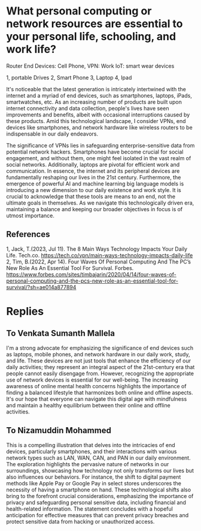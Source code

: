 # What personal computing or network resources are essential to your personal life, schooling, and work life?

Router
End Devices: Cell Phone, 
VPN: Work
IoT: smart wear devices

1, portable Drives
2, Smart Phone
3, Laptop
4, Ipad

It's noticeable that the latest generation is intricately intertwined with the internet and a myriad of end devices, such as smartphones, laptops, iPads, smartwatches, etc. As an increasing number of products are built upon internet connectivity and data collection, people's lives have seen improvements and benefits, albeit with occasional interruptions caused by these products. Amid this technological landscape, I consider VPNs, end devices like smartphones, and network hardware like wireless routers to be indispensable in our daily endeavors.

The significance of VPNs lies in safeguarding enterprise-sensitive data from potential network hackers. Smartphones have become crucial for social engagement, and without them, one might feel isolated in the vast realm of social networks. Additionally, laptops are pivotal for efficient work and communication. In essence, the internet and its peripheral devices are fundamentally reshaping our lives in the 21st century. Furthermore, the emergence of powerful AI and machine learning big language models is introducing a new dimension to our daily existence and work style. It is crucial to acknowledge that these tools are means to an end, not the ultimate goals in themselves. As we navigate this technologically driven era, maintaining a balance and keeping our broader objectives in focus is of utmost importance.

## References
1, Jack, T.(2023, Jul 11). The 8 Main Ways Technology Impacts Your Daily Life. Tech.co. https://tech.co/vpn/main-ways-technology-impacts-daily-life
2, Tim, B.(2022, Apr 14). Four Waves Of Personal Computing And The PC’s New Role As An Essential Tool For Survival. Forbes. https://www.forbes.com/sites/timbajarin/2020/04/14/four-waves-of-personal-computing-and-the-pcs-new-role-as-an-essential-tool-for-survival/?sh=ae014a877894

# Replies
## To Venkata Sumanth Mallela 
I'm a strong advocate for emphasizing the significance of end devices such as laptops, mobile phones, and network hardware in our daily work, study, and life. These devices are not just tools that enhance the efficiency of our daily activities; they represent an integral aspect of the 21st-century era that people cannot easily disengage from. However, recognizing the appropriate use of network devices is essential for our well-being. The increasing awareness of online mental health concerns highlights the importance of finding a balanced lifestyle that harmonizes both online and offline aspects. It's our hope that everyone can navigate this digital age with mindfulness and maintain a healthy equilibrium between their online and offline activities.

## To Nizamuddin Mohammed
This is a compelling illustration that delves into the intricacies of end devices, particularly smartphones, and their interactions with various network types such as LAN, WAN, CAN, and PAN in our daily environment. The exploration highlights the pervasive nature of networks in our surroundings, showcasing how technology not only transforms our lives but also influences our behaviors. For instance, the shift to digital payment methods like Apple Pay or Google Pay in select stores underscores the necessity of having a smartphone on hand. 
These technological shifts also bring to the forefront crucial considerations, emphasizing the importance of privacy and safeguarding personal sensitive data, including financial and health-related information. The statement concludes with a hopeful anticipation for effective measures that can prevent privacy breaches and protect sensitive data from hacking or unauthorized access.